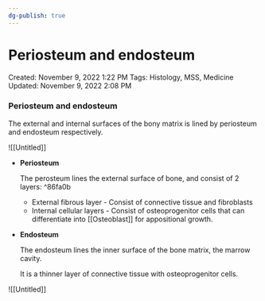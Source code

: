 ```yaml
---
dg-publish: true
---
```


# Periosteum and endosteum

Created: November 9, 2022 1:22 PM
Tags: Histology, MSS, Medicine
Updated: November 9, 2022 2:08 PM

### Periosteum and endosteum

The external and internal surfaces of the bony matrix is lined by periosteum and endosteum respectively.

![[Untitled]]

- ********************Periosteum********************
    
    The perosteum lines the external surface of bone, and consist of 2 layers: ^86fa0b
    
    - External fibrous layer - Consist of connective tissue and fibroblasts
    - Internal cellular layers - Consist of osteoprogenitor cells that can differentiate into [[Osteoblast]] for appositional growth.
- ******************Endosteum******************
    
    The endosteum lines the inner surface of the bone matrix, the marrow cavity.
    
    It is a thinner layer of connective tissue with osteoprogenitor cells.
    

![[Untitled]]